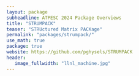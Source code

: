 ```yaml
---
layout: package
subheadline: ATPESC 2024 Package Overviews
title: "STRUMPACK"
teaser: "STRUctured Matrix PACKage"
permalink: "packages/strumpack/"
use_math: true
package: true
website: https://github.com/pghysels/STRUMPACK
header:
   image_fullwidth: "llnl_machine.jpg"
---
```

